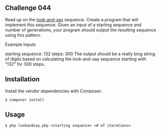 ## Challenge 044
Read up on the [look-and-say](https://en.wikipedia.org/wiki/Look-and-say_sequence) sequence. Create a program that will implement this sequence. Given an input of a starting sequence and number of generations, your program should output the resulting sequence using this pattern.

Example Inputs

starting sequence: 132
steps: 300
The output should be a really long string of digits based on calculating the look-and-say sequence starting with “132” for 300 steps.

## Installation

Install the vendor dependencies with Composer:

    $ composer install

## Usage

    $ php lookandsay.php <starting sequence> <# of iterations>
